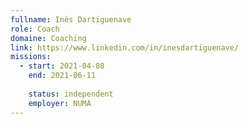 ```yaml
---
fullname: Inès Dartiguenave
role: Coach
domaine: Coaching
link: https://www.linkedin.com/in/inesdartiguenave/
missions:
  - start: 2021-04-08
    end: 2021-06-11
    
    status: independent
    employer: NUMA
---
```


